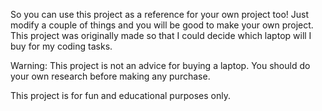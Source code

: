 So you can use this project as a reference for your own project too! Just modify a couple of things and you will be good to make your own project.
This project was originally made so that I could decide which laptop will I buy for my coding tasks.


Warning: This project is not an advice for buying a laptop. You should do your own research before making any purchase. 

This project is for fun and educational purposes only.

